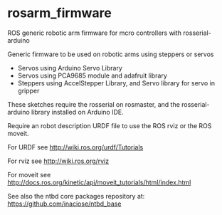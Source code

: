 # rosarm_firmware
ROS generic robotic arm firmware for mcro controllers with rosserial-arduino

Generic firmware to be used on robotic arms using steppers or servos

- Servos using Arduino Servo Library
- Servos using PCA9685 module and adafruit library
- Steppers using AccelStepper Library, and Servo library for servo in gripper

These sketches require the rosserial on rosmaster, and the rosserial-arduino library installed on Arduino IDE.

Require an robot description URDF file to use the ROS rviz or the ROS moveit. 

For URDF see http://wiki.ros.org/urdf/Tutorials

For rviz see http://wiki.ros.org/rviz

For moveit see http://docs.ros.org/kinetic/api/moveit_tutorials/html/index.html

See also the ntbd core packages repository at: https://github.com/inaciose/ntbd_base

